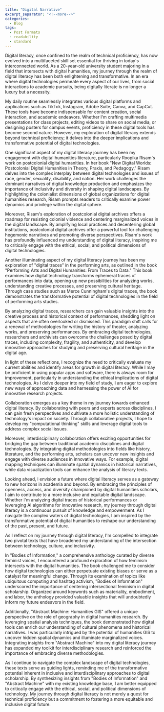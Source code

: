 ```yaml
---
title: "Digital Narrative"
excerpt_separator: "<!--more-->"
categories:
  - Blog
tags:
  - Post Formats
  - readability
  - standard
---
```

Digital literacy, once confined to the realm of technical proficiency, has now evolved into a multifaceted skill set essential for thriving in today's interconnected world. As a 20-year-old university student majoring in a field that intersects with digital humanities, my journey through the realm of digital literacy has been both enlightening and transformative. In an era where digital technologies permeate every aspect of our lives, from social interactions to academic pursuits, being digitally literate is no longer a luxury but a necessity.

My daily routine seamlessly integrates various digital platforms and applications such as TikTok, Instagram, Adobe Suite, Canva, and CapCut. These tools have become indispensable for content creation, social interaction, and academic endeavors. Whether I'm crafting multimedia presentations for class projects, editing videos to share on social media, or designing posters for campus events, proficiency in these digital tools has become second nature. However, my exploration of digital literacy extends beyond technical proficiency; it delves into the deeper implications and transformative potential of digital technologies.

One significant aspect of my digital literacy journey has been my engagement with digital humanities literature, particularly Roopika Risam's work on postcolonial digital humanities. In her book "New Digital Worlds: Postcolonial Digital Humanities in Theory, Praxis, and Pedagogy," Risam delves into the complex interplay between digital technologies and issues of race, gender, sexuality, disability, and nation. Her work challenges the dominant narratives of digital knowledge production and emphasizes the importance of inclusivity and diversity in shaping digital landscapes. By highlighting the colonialist dimensions of global organizations for digital humanities research, Risam prompts readers to critically examine power dynamics and privilege within the digital sphere.

Moreover, Risam's exploration of postcolonial digital archives offers a roadmap for resisting colonial violence and centering marginalized voices in the digital landscape. By amplifying local practices and decentering global institutions, postcolonial digital archives offer a powerful tool for challenging hegemonic narratives and promoting diverse perspectives. Risam's work has profoundly influenced my understanding of digital literacy, inspiring me to critically engage with the ethical, social, and political dimensions of digital technologies.

Another illuminating aspect of my digital literacy journey has been my exploration of "digital traces" in the performing arts, as outlined in the book "Performing Arts and Digital Humanities: From Traces to Data." This book examines how digital technology transforms ephemeral traces of performances into data, opening up new possibilities for analyzing works, understanding creative processes, and preserving cultural heritage. Through case studies such as Merce Cunningham's digital traces, the book demonstrates the transformative potential of digital technologies in the field of performing arts studies.

By analyzing digital traces, researchers can gain valuable insights into the creative process and historical context of performances, shedding light on aspects that are often overlooked or dismissed. This paradigm shift calls for a renewal of methodologies for writing the history of theater, analyzing works, and preserving performances. By embracing digital technologies, researchers and archivists can overcome the challenges posed by digital traces, including complexity, fragility, and authenticity, and develop innovative approaches for studying and preserving cultural heritage in the digital age.

In light of these reflections, I recognize the need to critically evaluate my current abilities and identify areas for growth in digital literacy. While I may be proficient in using popular apps and software, there is always room for improvement, particularly in understanding the ethical implications of digital technologies. As I delve deeper into my field of study, I am eager to explore new ways of approaching data and harnessing the power of AI for innovative research projects.

Collaboration emerges as a key theme in my journey towards enhanced digital literacy. By collaborating with peers and experts across disciplines, I can gain fresh perspectives and cultivate a more holistic understanding of technology's impact on society. Through collaborative projects, I hope to develop my "computational thinking" skills and leverage digital tools to address complex social issues.

Moreover, interdisciplinary collaboration offers exciting opportunities for bridging the gap between traditional academic disciplines and digital technologies. By integrating digital methodologies into fields like history, literature, and the performing arts, scholars can uncover new insights and engage with diverse audiences in innovative ways. For example, digital mapping techniques can illuminate spatial dynamics in historical narratives, while data visualization tools can enhance the analysis of literary texts.

Looking ahead, I envision a future where digital literacy serves as a gateway to new horizons in academia and beyond. By embracing the principles of openness, access, and diversity championed by digital humanities scholars, I aim to contribute to a more inclusive and equitable digital landscape. Whether I'm analyzing digital traces of historical performances or leveraging AI algorithms for innovative research, my journey through digital literacy is a continuous pursuit of knowledge and empowerment. As I navigate the complex waters of digital technologies, I am inspired by the transformative potential of digital humanities to reshape our understanding of the past, present, and future.

As I reflect on my journey through digital literacy, I'm compelled to integrate two pivotal texts that have broadened my understanding of the intersection between technology, culture, and inclusivity.

In "Bodies of Information," a comprehensive anthology curated by diverse feminist voices, I encountered a profound exploration of how feminism intersects with the digital humanities. The book challenged me to consider how digital technologies can either perpetuate existing biases or serve as a catalyst for meaningful change. Through its examination of topics like ubiquitous computing and hashtag activism, "Bodies of Information" underscored the importance of centering intersectional feminism in digital scholarship. Organized around keywords such as materiality, embodiment, and labor, the anthology provided valuable insights that will undoubtedly inform my future endeavors in the field.

Additionally, "Abstract Machine: Humanities GIS" offered a unique perspective on the role of geography in digital humanities research. By leveraging spatial analysis techniques, the book demonstrated how digital tools can enrich our understanding of cultural phenomena and historical narratives. I was particularly intrigued by the potential of humanities GIS to uncover hidden spatial dynamics and illuminate marginalized voices. Integrating insights from "Abstract Machine" into my digital literacy journey has expanded my toolkit for interdisciplinary research and reinforced the importance of embracing diverse methodologies.

As I continue to navigate the complex landscape of digital technologies, these texts serve as guiding lights, reminding me of the transformative potential inherent in inclusive and interdisciplinary approaches to digital scholarship. By synthesizing insights from "Bodies of Information" and "Abstract Machine" with my existing knowledge base, I am better equipped to critically engage with the ethical, social, and political dimensions of technology. My journey through digital literacy is not merely a quest for technical proficiency but a commitment to fostering a more equitable and inclusive digital future.